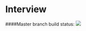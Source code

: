 # Interview
####Master branch build status: 
![](https://travis-ci.org/[your-username]/MovingHelper.svg?branch=master)
